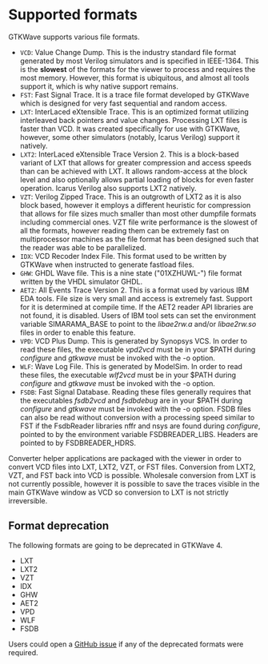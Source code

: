 # Supported formats

GTKWave supports various file formats.

- `VCD`: Value Change Dump. This is the industry standard file format
  generated by most Verilog simulators and is specified in IEEE-1364.
  This is the **slowest** of the formats for the viewer to process and
  requires the most memory. However, this format is ubiquitous, and
  almost all tools support it, which is why native support remains.
- `FST`: Fast Signal Trace. It is a trace file format developed by GTKWave
  which is designed for very fast sequential and random access.
- `LXT`: InterLaced eXtensible Trace. This is an optimized format
  utilizing interleaved back pointers and value changes. Processing
  LXT files is faster than VCD. It was created specifically for use
  with GTKWave, however, some other simulators (notably, Icarus
  Verilog) support it natively. 
- `LXT2`: InterLaced eXtensible Trace Version 2. This is a block-based
  variant of LXT that allows for greater compression and access speeds
  than can be achieved with LXT. It allows random-access at the block
  level and also optionally allows partial loading of blocks for even
  faster operation. Icarus Verilog also supports LXT2 natively.
- `VZT`: Verilog Zipped Trace. This is an outgrowth of LXT2 as it is
  also block based, however it employs a different heuristic for
  compression that allows for file sizes much smaller than most other
  dumpfile formats including commercial ones. VZT file write
  performance is the slowest of all the formats, however reading them
  can be extremely fast on multiprocessor machines as the file format
  has been designed such that the reader was able to be parallelized.
- `IDX`: VCD Recoder Index File. This format used to be written by
  GTKWave when instructed to generate fastload files. 
- `GHW`: GHDL Wave file. This is a nine state ("01XZHUWL-") file format
  written by the VHDL simulator GHDL.
- `AET2`: All Events Trace Version 2. This is a format used by various
  IBM EDA tools. File size is very small and access is extremely fast.
  Support for it is determined at compile time. If the AET2 reader API
  libraries are not found, it is disabled. Users of IBM tool sets can
  set the environment variable SIMARAMA_BASE to point to the
  *libae2rw.a* and/or *libae2rw.so* files in order to enable this
  feature.
- `VPD`: VCD Plus Dump. This is generated by Synopsys VCS. In order to
  read these files, the executable *vpd2vcd* must be in your \$PATH
  during *configure* and *gtkwave* must be invoked with the -o option.
- `WLF`: Wave Log File. This is generated by ModelSim. In order to read
  these files, the executable *wlf2vcd* must be in your \$PATH during
  *configure* and *gtkwave* must be invoked with the -o option.
- `FSDB`: Fast Signal Database. Reading these files generally requires
  that the executables *fsdb2vcd* and *fsdbdebug* are in your \$PATH
  during *configure* and *gtkwave* must be invoked with the -o option.
  FSDB files can also be read without conversion with a processing
  speed similar to FST if the FsdbReader libraries nffr and nsys are
  found during *configure*, pointed to by the environment variable
  FSDBREADER_LIBS. Headers are pointed to by FSDBREADER_HDRS.

Converter helper applications are packaged with the viewer in order to
convert VCD files into LXT, LXT2, VZT, or FST files. Conversion from
LXT2, VZT, and FST back into VCD is possible. Wholesale conversion from
LXT is not currently possible, however it is possible to save the traces
visible in the main GTKWave window as VCD so conversion to LXT is not
strictly irreversible.

## Format deprecation

The following formats are going to be deprecated in GTKWave 4.

* LXT
* LXT2
* VZT
* IDX
* GHW
* AET2
* VPD
* WLF
* FSDB

Users could open a [GitHub issue](https://github.com/gtkwave/gtkwave/issues)
if any of the deprecated formats were required.
